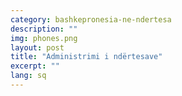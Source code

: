 ```yaml
---
category: bashkepronesia-ne-ndertesa
description: ""
img: phones.png
layout: post
title: "Administrimi i ndërtesave"
excerpt: ""
lang: sq
---
```

<script>
var data = { topics: [
  {
    title: "Kush administron ndërtesat e banimit?",
    text: function(){ return $("#part1").html(); }
  },
  {
    title: "Përgjegjësitë e administratorit ose shoqërisë së administrimit",
    text: function(){ return $("#part2").html(); }
  },
  {
    title: "Funksionet e kujdestarit",
    text: function(){ return $("#part3").html(); }
  },
  {
    title: "Paketa e administrimit",
    text: function(){ return $("#part4").html(); }
  },
  {
    title: "Tarifat e administrimit",
    text: function(){ return $("#part5").html(); }
  }
]};
</script>

<div id="part1" class="hidden">
</div>

<div id="part2" class="hidden">
</div>

<div id="part3" class="hidden">
</div>

<div id="part4" class="hidden">
</div>

<div id="part5" class="hidden">
</div>

<div class="post-content"></div>
